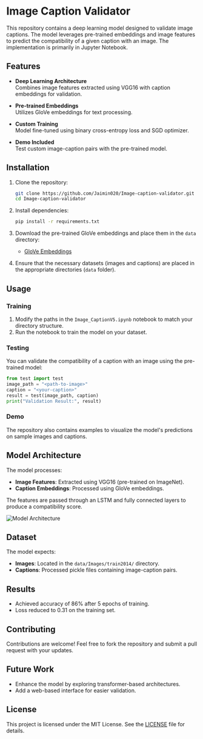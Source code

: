 # Image Caption Validator

This repository contains a deep learning model designed to validate image captions. The model leverages pre-trained embeddings and image features to predict the compatibility of a given caption with an image. The implementation is primarily in Jupyter Notebook.

## Features

- **Deep Learning Architecture**  
  Combines image features extracted using VGG16 with caption embeddings for validation.
  
- **Pre-trained Embeddings**  
  Utilizes GloVe embeddings for text processing.

- **Custom Training**  
  Model fine-tuned using binary cross-entropy loss and SGD optimizer.

- **Demo Included**  
  Test custom image-caption pairs with the pre-trained model.

## Installation

1. Clone the repository:
   ```bash
   git clone https://github.com/Jaimin020/Image-caption-validator.git
   cd Image-caption-validator
   ```

2. Install dependencies:
   ```bash
   pip install -r requirements.txt
   ```

3. Download the pre-trained GloVe embeddings and place them in the `data` directory:
   - [GloVe Embeddings](https://nlp.stanford.edu/projects/glove/)

4. Ensure that the necessary datasets (images and captions) are placed in the appropriate directories (`data` folder).

## Usage

### Training

1. Modify the paths in the `Image_CaptionV5.ipynb` notebook to match your directory structure.
2. Run the notebook to train the model on your dataset.

### Testing

You can validate the compatibility of a caption with an image using the pre-trained model:
```python
from test import test
image_path = "<path-to-image>"
caption = "<your-caption>"
result = test(image_path, caption)
print("Validation Result:", result)
```

### Demo
The repository also contains examples to visualize the model's predictions on sample images and captions.

## Model Architecture

The model processes:
- **Image Features**: Extracted using VGG16 (pre-trained on ImageNet).
- **Caption Embeddings**: Processed using GloVe embeddings.

The features are passed through an LSTM and fully connected layers to produce a compatibility score.

![Model Architecture](example_model_architecture.png)

## Dataset
The model expects:
- **Images**: Located in the `data/Images/train2014/` directory.
- **Captions**: Processed pickle files containing image-caption pairs.

## Results
- Achieved accuracy of 86% after 5 epochs of training.
- Loss reduced to 0.31 on the training set.

## Contributing

Contributions are welcome! Feel free to fork the repository and submit a pull request with your updates.

## Future Work

- Enhance the model by exploring transformer-based architectures.
- Add a web-based interface for easier validation.

## License

This project is licensed under the MIT License. See the [LICENSE](LICENSE) file for details.



